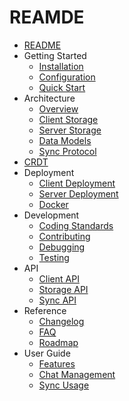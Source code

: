 # REAMDE

* [README](README.md)
* Getting Started
  * [Installation](getting-started/installation.md)
  * [Configuration](getting-started/configuration.md)
  * [Quick Start](getting-started/quick-start.md)
* Architecture
  * [Overview](architecture/overview.md)
  * [Client Storage](architecture/client-storage.md)
  * [Server Storage](architecture/server-storage.md)
  * [Data Models](architecture/data-models.md)
  * [Sync Protocol](architecture/sync-protocol.md)
* [CRDT](crdt.md)
* Deployment
  * [Client Deployment](deployment/client-deployment.md)
  * [Server Deployment](deployment/server-deployment.md)
  * [Docker](deployment/docker.md)
* Development
  * [Coding Standards](development/coding-standards.md)
  * [Contributing](development/contributing.md)
  * [Debugging](development/debugging.md)
  * [Testing](development/testing.md)
* API
  * [Client API](api/client-api.md)
  * [Storage API](api/storage-api.md)
  * [Sync API](api/sync-api.md)
* Reference
  * [Changelog](reference/changelog.md)
  * [FAQ](reference/faq.md)
  * [Roadmap](reference/roadmap.md)
* User Guide
  * [Features](user-guide/features.md)
  * [Chat Management](user-guide/chat-management.md)
  * [Sync Usage](user-guide/sync-usage.md)

